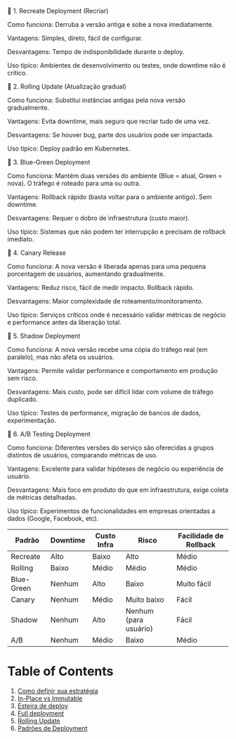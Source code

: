 🔹 1. Recreate Deployment (Recriar)

Como funciona: Derruba a versão antiga e sobe a nova imediatamente.

Vantagens: Simples, direto, fácil de configurar.

Desvantagens: Tempo de indisponibilidade durante o deploy.

Uso típico: Ambientes de desenvolvimento ou testes, onde downtime não é crítico.

🔹 2. Rolling Update (Atualização gradual)

Como funciona: Substitui instâncias antigas pela nova versão gradualmente.

Vantagens: Evita downtime, mais seguro que recriar tudo de uma vez.

Desvantagens: Se houver bug, parte dos usuários pode ser impactada.

Uso típico: Deploy padrão em Kubernetes.

🔹 3. Blue-Green Deployment

Como funciona: Mantém duas versões do ambiente (Blue = atual, Green = nova). O tráfego é roteado para uma ou outra.

Vantagens: Rollback rápido (basta voltar para o ambiente antigo). Sem downtime.

Desvantagens: Requer o dobro de infraestrutura (custo maior).

Uso típico: Sistemas que não podem ter interrupção e precisam de rollback imediato.

🔹 4. Canary Release

Como funciona: A nova versão é liberada apenas para uma pequena porcentagem de usuários, aumentando gradualmente.

Vantagens: Reduz risco, fácil de medir impacto. Rollback rápido.

Desvantagens: Maior complexidade de roteamento/monitoramento.

Uso típico: Serviços críticos onde é necessário validar métricas de negócio e performance antes da liberação total.

🔹 5. Shadow Deployment

Como funciona: A nova versão recebe uma cópia do tráfego real (em paralelo), mas não afeta os usuários.

Vantagens: Permite validar performance e comportamento em produção sem risco.

Desvantagens: Mais custo, pode ser difícil lidar com volume de tráfego duplicado.

Uso típico: Testes de performance, migração de bancos de dados, experimentação.

🔹 6. A/B Testing Deployment

Como funciona: Diferentes versões do serviço são oferecidas a grupos distintos de usuários, comparando métricas de uso.

Vantagens: Excelente para validar hipóteses de negócio ou experiência de usuário.

Desvantagens: Mais foco em produto do que em infraestrutura, exige coleta de métricas detalhadas.

Uso típico: Experimentos de funcionalidades em empresas orientadas a dados (Google, Facebook, etc).


| Padrão     | Downtime | Custo Infra | Risco                 | Facilidade de Rollback |
| ---------- | -------- | ----------- | --------------------- | ---------------------- |
| Recreate   | Alto     | Baixo       | Alto                  | Médio                  |
| Rolling    | Baixo    | Médio       | Médio                 | Médio                  |
| Blue-Green | Nenhum   | Alto        | Baixo                 | Muito fácil            |
| Canary     | Nenhum   | Médio       | Muito baixo           | Fácil                  |
| Shadow     | Nenhum   | Alto        | Nenhum (para usuário) | Fácil                  |
| A/B        | Nenhum   | Médio       | Baixo                 | Médio                  |


# Table of Contents
1. [Como definir sua estratégia](/estrategia_de_deployment)
2. [In-Place vs Immutable](/in-place_deployment_immutable_deployment)
3. [Esteira de deploy](/CICD)
4. [Full deployment](/full_deployment)
5. [Rolling Update](/rolling_update)
6. [Padrões de Deployment](/padroes_de_deployment)
